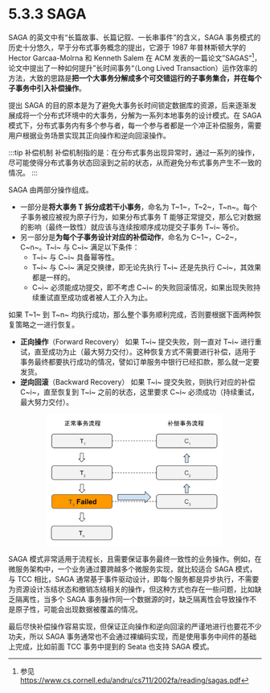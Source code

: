 # 5.3.3 SAGA

SAGA 的英文中有“长篇故事、长篇记叙、一长串事件”的含义，SAGA 事务模式的历史十分悠久，早于分布式事务概念的提出，它源于 1987 年普林斯顿大学的 Hector Garcaa-Molrna 和 Kenneth Salem 在 ACM 发表的一篇论文”SAGAS“[^1]，论文中提出了一种如何提升”长时间事务“（Long Lived Transaction）运作效率的方法，大致的思路是**把一个大事务分解成多个可交错运行的子事务集合，并在每个子事务中引入补偿操作**。

提出 SAGA 的目的原本是为了避免大事务长时间锁定数据库的资源，后来逐渐发展成将一个分布式环境中的大事务，分解为一系列本地事务的设计模式。在 SAGA 模式下，分布式事务内有多个参与者，每一个参与者都是一个冲正补偿服务，需要用户根据业务场景实现其正向操作和逆向回滚操作。

:::tip 补偿机制
补偿机制指的是：在分布式事务出现异常时，通过一系列的操作，尽可能使得分布式事务状态回滚到之前的状态，从而避免分布式事务产生不一致的情况。
:::

SAGA 由两部分操作组成。

- 一部分是**将大事务 T 拆分成若干小事务**，命名为 T~1~，T~2~，T~n~。每个子事务被应被视为原子行为，如果分布式事务 T 能够正常提交，那么它对数据的影响（最终一致性）就应该与连续按顺序成功提交子事务 T~i~ 等价。
- 另一部分是**为每个子事务设计对应的补偿动作**，命名为 C~1~，C~2~，C~n~。T~i~ 与 C~i~ 满足以下条件：
	- T~i~ 与 C~i~ 具备幂等性。
	- T~i~ 与 C~i~ 满足交换律，即无论先执行 T~i~ 还是先执行 C~i~，其效果都是一样的。
	- C~i~ 必须能成功提交，即不考虑 C~i~ 的失败回滚情况，如果出现失败持续重试直至成功或者被人工介入为止。

如果 T~1~ 到 T~n~ 均执行成功，那么整个事务顺利完成，否则要根据下面两种恢复策略之一进行恢复。

- **正向操作**（Forward Recovery） 如果 T~i~ 提交失败，则一直对 T~i~ 进行重试，直至成功为止（最大努力交付）。这种恢复方式不需要进行补偿，适用于事务最终都要执行成功的情况，譬如订单服务中银行已经扣款，那么就一定要发货。
- **逆向回滚**（Backward Recovery） 如果 T~i~ 提交失败，则执行对应的补偿 C~i~，直至恢复到 T~i~ 之前的状态，这里要求 C~i~ 必须成功（持续重试，最大努力交付）。

<div  align="center">
	<img src="../assets/saga.svg" width = "350"  align=center />
</div>

SAGA 模式非常适用于流程长，且需要保证事务最终一致性的业务操作。例如，在微服务架构中，一个业务通过要跨越多个微服务实现，就比较适合 SAGA 模式，
与 TCC 相比，SAGA 通常基于事件驱动设计，即每个服务都是异步执行，不需要为资源设计冻结状态和撤销冻结相关的操作，但这种方式也存在一些问题，比如缺乏隔离性，当多个 SAGA 事务操作同一个数据源的时，缺乏隔离性会导致操作不是原子性，可能会出现数据被覆盖的情况。

最后尽快补偿操作容易实现，但保证正向操作和逆向回滚的严谨地进行也要花不少功夫，所以 SAGA 事务通常也不会通过裸编码实现，而是使用事务中间件的基础上完成，比如前面 TCC 事务中提到的 Seata 也支持 SAGA 模式。

[^1]: 参见 https://www.cs.cornell.edu/andru/cs711/2002fa/reading/sagas.pdf
